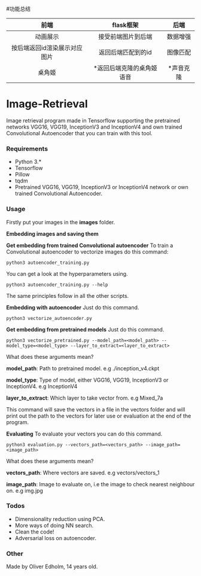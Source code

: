 #功能总结

|  前端  |  flask框架  |  后端  |
|:------:|:------:|:------:|
| 动画展示   |   接受前端图片到后端   | 数据增强   |
| 按后端返回id渲染展示对应图片   |   返回后端匹配到的id   | 图像匹配   |
| 桌角姬   |   *返回后端克隆的桌角姬语音   | *声音克隆   |


# Image-Retrieval
Image retrieval program made in Tensorflow supporting the pretrained networks VGG16, VGG19, InceptionV3 and InceptionV4 and own trained Convolutional Autoencoder that you can train with this tool.


### Requirements
* Python 3.*
* Tensorflow
* Pillow
* tqdm
* Pretrained VGG16, VGG19, InceptionV3 or InceptionV4 network or own trained Convolutional Autoencoder.


### Usage
Firstly put your images in the **images** folder.

**Embedding images and saving them**

**Get embedding from trained Convolutional autoencoder**
To train a Convolutional autoencoder to vectorize images do this command:
```
python3 autoencoder_training.py
```
You can get a look at the hyperparameters using.
```
python3 autoencoder_training.py --help
```
The same principles follow in all the other scripts.

**Embedding with autoencoder**
Just do this command.
```
python3 vectorize_autoencoder.py
```


**Get embedding from pretrained models**
Just do this command.
```
python3 vectorize_pretrained.py --model_path=<model_path> --model_type=<model_type> --layer_to_extract=<layer_to_extract>
```
What does these arguments mean?

**model_path**: Path to pretrained model. e.g ./inception_v4.ckpt

**model_type**: Type of model, either VGG16, VGG19, InceptionV3 or InceptionV4. e.g InceptionV4

**layer_to_extract**: Which layer to take vector from. e.g Mixed_7a

This command will save the vectors in a file in the vectors folder and will print out the path to the vectors for later
use or evaluation at the end of the program.


**Evaluating**
To evaluate your vectors you can do this command.
```
python3 evaluation.py --vectors_path=<vectors_path> --image_path=<image_path>
```
What does these arguments mean?

**vectors_path**: Where vectors are saved. e.g vectors/vectors_1

**image_path**: Image to evaluate on, i.e the image to check nearest neighbour on. e.g img.jpg


### Todos
* Dimensionality reduction using PCA.
* More ways of doing NN search.
* Clean the code!
* Adversarial loss on autoencoder.


### Other
Made by Oliver Edholm, 14 years old.
